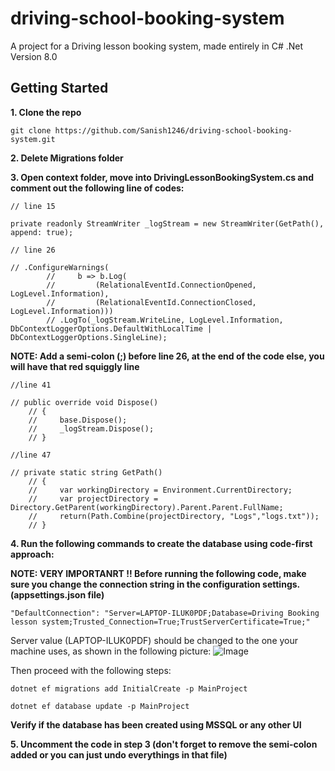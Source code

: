 # driving-school-booking-system
 A project for a Driving lesson booking system, made entirely in C# .Net Version 8.0

## Getting Started

**1. Clone the repo**
```
git clone https://github.com/Sanish1246/driving-school-booking-system.git
```

**2. Delete Migrations folder**

**3. Open context folder, move into DrivingLessonBookingSystem.cs and comment out the following line of codes:**

```
// line 15

private readonly StreamWriter _logStream = new StreamWriter(GetPath(), append: true);

// line 26

// .ConfigureWarnings(
        //     b => b.Log(
        //         (RelationalEventId.ConnectionOpened, LogLevel.Information),
        //         (RelationalEventId.ConnectionClosed, LogLevel.Information)))
        // .LogTo(_logStream.WriteLine, LogLevel.Information, DbContextLoggerOptions.DefaultWithLocalTime | DbContextLoggerOptions.SingleLine);

```
**NOTE: Add a semi-colon (;) before line 26, at the end of the code else, you will have that red squiggly line**
```
//line 41

// public override void Dispose()
    // {
    //     base.Dispose();
    //     _logStream.Dispose();
    // }

//line 47

// private static string GetPath()
    // {
    //     var workingDirectory = Environment.CurrentDirectory;
    //     var projectDirectory = Directory.GetParent(workingDirectory).Parent.Parent.FullName;
    //     return(Path.Combine(projectDirectory, "Logs","logs.txt"));
    // }
```

**4. Run the following commands to create the database using code-first approach:**

**NOTE: VERY IMPORTANRT !! Before running the following code, make sure you change the connection string in the configuration settings.(appsettings.json file)**
```
"DefaultConnection": "Server=LAPTOP-ILUK0PDF;Database=Driving Booking lesson system;Trusted_Connection=True;TrustServerCertificate=True;"
```
 Server value (LAPTOP-ILUK0PDF) should be changed to the one your machine uses, as shown in the following picture:
![Image](https://github.com/user-attachments/assets/6ebb7dae-f7f1-43df-a5b3-71aa4802ebb8)

Then proceed with the following steps:

```
dotnet ef migrations add InitialCreate -p MainProject

dotnet ef database update -p MainProject

```
**Verify if the database has been created using MSSQL or any other UI**

**5. Uncomment the code in step 3 (don't forget to remove the semi-colon added or you can just undo everythings in that file)**





